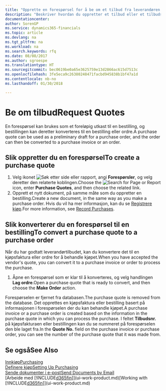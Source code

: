 ```yaml
---
title: "Opprette en forespørsel for å be om et tilbud fra leverandøren | Microsoft-dokumentasjon"
description: "Beskriver hvordan du oppretter et tilbud eller et tilbudsforespørselsdokument for å registrere tilbudet til en kunde og selge produkter under visse betingelser."
documentationcenter: 
author: SorenGP
ms.service: dynamics365-financials
ms.topic: article
ms.devlang: na
ms.tgt_pltfrm: na
ms.workload: na
ms.search.keywords: rfq
ms.date: 08/08/2017
ms.author: sgroespe
ms.translationtype: HT
ms.sourcegitcommit: bec0619be0a65e3625759e13d2866ac615d7513c
ms.openlocfilehash: 3fe5eca9c26380248471facbd945838b1bf47a1d
ms.contentlocale: nb-no
ms.lasthandoff: 01/30/2018

---
```

# <a name="request-quotes"></a><span data-ttu-id="cd6d2-103">Be om tilbud</span><span class="sxs-lookup"><span data-stu-id="cd6d2-103">Request Quotes</span></span>
<span data-ttu-id="cd6d2-104">En forespørsel kan brukes som et foreløpig utkast til en bestilling, og bestillingen kan deretter konverteres til en bestilling eller ordre.</span><span class="sxs-lookup"><span data-stu-id="cd6d2-104">A purchase quote can be used as a preliminary draft for a purchase order, and the order can then be converted to a purchase invoice or an order.</span></span>


## <a name="to-create-a-purchase-quote"></a><span data-ttu-id="cd6d2-105">Slik oppretter du en forespørsel</span><span class="sxs-lookup"><span data-stu-id="cd6d2-105">To create a purchase quote</span></span>
1. <span data-ttu-id="cd6d2-106">Velg ikonet ![Søk etter side eller rapport](media/ui-search/search_small.png "Søk etter side eller rapport"), angi **Forespørsler**, og velg deretter den relaterte koblingen.</span><span class="sxs-lookup"><span data-stu-id="cd6d2-106">Choose the ![Search for Page or Report](media/ui-search/search_small.png "Search for Page or Report icon") icon, enter **Purchase Quotes**, and then choose the related link.</span></span>
2. <span data-ttu-id="cd6d2-107">Opprett et nytt dokument, på samme måte som du oppretter en bestilling.</span><span class="sxs-lookup"><span data-stu-id="cd6d2-107">Create a new document, in the same way as you make a purchase order.</span></span> <span data-ttu-id="cd6d2-108">Hvis du vil ha mer informasjon, kan du se [Registrere kjøp](purchasing-how-record-purchases.md).</span><span class="sxs-lookup"><span data-stu-id="cd6d2-108">For more information, see [Record Purchases](purchasing-how-record-purchases.md).</span></span>

## <a name="to-convert-a-purchase-quote-to-a-purchase-order"></a><span data-ttu-id="cd6d2-109">Slik konverterer du en forespørsel til en bestilling</span><span class="sxs-lookup"><span data-stu-id="cd6d2-109">To convert a purchase quote to a purchase order</span></span>
<span data-ttu-id="cd6d2-110">Når du har godtatt leverandørtilbudet, kan du konvertere det til en kjøpsfaktura eller ordre for å behandle kjøpet.</span><span class="sxs-lookup"><span data-stu-id="cd6d2-110">When you have accepted the vendor's quote, you can convert it to a purchase invoice or order to process the purchase.</span></span>

1. <span data-ttu-id="cd6d2-111">Åpne en forespørsel som er klar til å konverteres, og velg handlingen **Lag ordre**.</span><span class="sxs-lookup"><span data-stu-id="cd6d2-111">Open a purchase quote that is ready to convert, and then choose the **Make Order** action.</span></span>

<span data-ttu-id="cd6d2-112">Forespørselen er fjernet fra databasen.</span><span class="sxs-lookup"><span data-stu-id="cd6d2-112">The purchase quote is removed from the database.</span></span> <span data-ttu-id="cd6d2-113">Det opprettes en kjøpsfaktura eller bestilling basert på informasjonen i forespørselen der du kan behandle kjøpet.</span><span class="sxs-lookup"><span data-stu-id="cd6d2-113">A purchase invoice or a purchase order is created based on the information in the purchase quote in which you can process the purchase.</span></span> <span data-ttu-id="cd6d2-114">I feltet **Tilbudsnr.** på kjøpsfakturaen eller bestillingen kan du se nummeret på forespørselen den ble laget fra.</span><span class="sxs-lookup"><span data-stu-id="cd6d2-114">In the **Quote No.** field on the purchase invoice or purchase order, you can see the number of the purchase quote that it was made from.</span></span>

## <a name="see-also"></a><span data-ttu-id="cd6d2-115">Se også</span><span class="sxs-lookup"><span data-stu-id="cd6d2-115">See Also</span></span>
[<span data-ttu-id="cd6d2-116">Innkjøp</span><span class="sxs-lookup"><span data-stu-id="cd6d2-116">Purchasing</span></span>](purchasing-manage-purchasing.md)  
[<span data-ttu-id="cd6d2-117">Definere kjøp</span><span class="sxs-lookup"><span data-stu-id="cd6d2-117">Setting Up Purchasing</span></span>](purchasing-setup-purchasing.md)  
[<span data-ttu-id="cd6d2-118">Sende dokumenter i e-post</span><span class="sxs-lookup"><span data-stu-id="cd6d2-118">Send Documents by Email</span></span>](ui-how-send-documents-email.md)  
<span data-ttu-id="cd6d2-119">[Arbeide med [!INCLUDE[d365fin](includes/d365fin_md.md)]](ui-work-product.md)</span><span class="sxs-lookup"><span data-stu-id="cd6d2-119">[Working with [!INCLUDE[d365fin](includes/d365fin_md.md)]](ui-work-product.md)</span></span>

